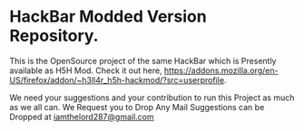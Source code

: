 # HackBar Modded Version Repository.
This is the OpenSource project of the same HackBar which is Presently available as H5H Mod. Check it out here, https://addons.mozilla.org/en-US/firefox/addon/~h3ll4r_h5h-hackmod/?src=userprofile.

We need your suggestions and your contribution to run this Project as much as we all can. We Request you to Drop Any Mail 
Suggestions can be Dropped at iamthelord287@gmail.com
